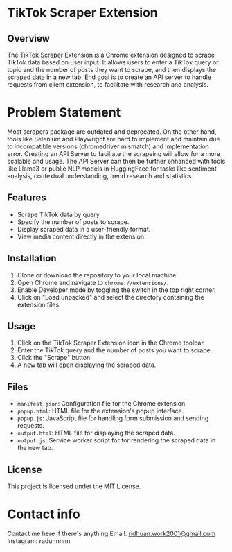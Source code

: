# TikTok Scraper Extension

## Overview
The TikTok Scraper Extension is a Chrome extension designed to scrape TikTok data based on user input. It allows users to enter a TikTok query or topic and the number of posts they want to scrape, and then displays the scraped data in a new tab. End goal is to create an API server to handle requests from client extension, to facilitate with research and analysis.

# Problem Statement
Most scrapers package are outdated and deprecated. On the other hand, tools like Selenium and Playwright are hard to implement and maintain due to incompatible versions (chromedriver mismatch) and implementation error. Creating an API Server to faciliate the scrapeing will allow for a more scalable and usage. The API Server can then be further enhanced with  tools like Llama3 or public NLP models in HuggingFace for tasks like sentiment analysis, contextual understanding, trend research and statistics.


## Features
- Scrape TikTok data by query
- Specify the number of posts to scrape.
- Display scraped data in a user-friendly format.
- View media content directly in the extension.

## Installation
1. Clone or download the repository to your local machine.
2. Open Chrome and navigate to `chrome://extensions/`.
3. Enable Developer mode by toggling the switch in the top right corner.
4. Click on "Load unpacked" and select the directory containing the extension files.

## Usage
1. Click on the TikTok Scraper Extension icon in the Chrome toolbar.
2. Enter the TikTok query and the number of posts you want to scrape.
3. Click the "Scrape" button.
4. A new tab will open displaying the scraped data.

## Files
- `manifest.json`: Configuration file for the Chrome extension.
- `popup.html`: HTML file for the extension's popup interface.
- `popup.js`: JavaScript file for handling form submission and sending requests.
- `output.html`: HTML file for displaying the scraped data.
- `output.js`: Service worker script for for rendering the scraped data in the new tab.

## License
This project is licensed under the MIT License.


# Contact info
Contact me here if there's anything 
Email: ridhuan.work2001@gmail.com
Instagram: radunnnnn



